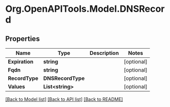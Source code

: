 # Org.OpenAPITools.Model.DNSRecord

## Properties

Name | Type | Description | Notes
------------ | ------------- | ------------- | -------------
**Expiration** | **string** |  | [optional] 
**Fqdn** | **string** |  | [optional] 
**RecordType** | **DNSRecordType** |  | [optional] 
**Values** | **List&lt;string&gt;** |  | [optional] 

[[Back to Model list]](../README.md#documentation-for-models) [[Back to API list]](../README.md#documentation-for-api-endpoints) [[Back to README]](../README.md)

